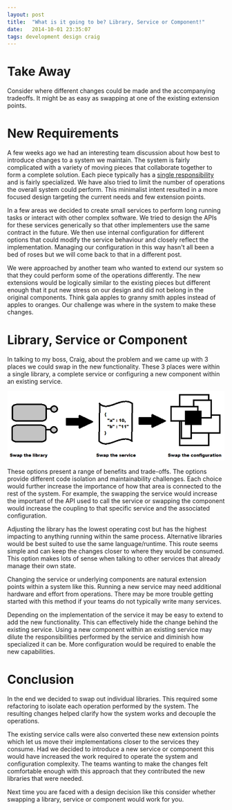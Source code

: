```yaml
---
layout: post
title:  "What is it going to be? Library, Service or Component!"
date:   2014-10-01 23:35:07
tags: development design craig
---
```


Take Away
=======================================

Consider where different changes could be made and the accompanying tradeoffs.
It might be as easy as swapping at one of the existing extension points.

New Requirements
=======================================

A few weeks ago we had an interesting team discussion about how best to
introduce changes to a system we maintain. The system is fairly complicated
with a variety of moving pieces that collaborate together to form a complete
solution. Each piece typically has a [single responsibility][srp] and is fairly
specialized. We have also tried to limit the number of operations the overall
system could perform. This minimalist intent resulted in a more focused design
targeting the current needs and few extension points.

In a few areas we decided to create small services to perform long running
tasks or interact with other complex software. We tried to design the APIs
for these services generically so that other implementers use the same contract
in the future. We then use internal configuration for different options that
could modify the service behaviour and closely reflect the implementation.
Managing our configuration in this way hasn't all been a bed of roses but we
will come back to that in a different post.

We were approached by another team who wanted to extend our system so that they
could perform some of the operations differently. The new extensions would be
logically similar to the existing pieces but different enough that it put new
stress on our design and did not belong in the original components.
Think gala apples to granny smith apples instead of apples to oranges. Our
challenge was where in the system to make these changes.

Library, Service or Component
=======================================

In talking to my boss, Craig, about the problem and we came up with 3 places we
could swap in the new functionality. These 3 places were within a single
library, a complete service or configuring a new component within an existing
service.

<p class="center-image">
	<img
		title="Yes, this image was made using paint."
		alt="The three places to make the change, i.e. library, service or component"
		src="/images/posts/LibraryServiceOrComponent.png" />
</p>

These options present a range of benefits and trade-offs. The options provide
different code isolation and maintainability challenges. Each choice would
further increase the importance of how that area is connected to the rest of
the system. For example, the swapping the service would increase the important
of the API used to call the service or swapping the component would increase
the coupling to that specific service and the associated configuration.

Adjusting the library has the lowest operating cost but has the highest
impacting to anything running within the same process. Alternative libraries
would be best suited to use the same language/runtime. This route seems simple
and can keep the changes closer to where they would be consumed. This option
makes lots of sense when talking to other services that already manage their
own state.

Changing the service or underlying components are natural extension points
within a system like this. Running a new service may need additional hardware
and effort from operations. There may be more trouble getting started with this
method if your teams do not typically write many services.

Depending on the implementation of the service it may be easy to extend to add
the new functionality. This can effectively hide the change behind the existing
service. Using a new component within an existing service may dilute the
responsibilities performed by the service and diminish how specialized it can
be. More configuration would be required to enable the new capabilities.

Conclusion
=======================================

In the end we decided to swap out individual libraries. This required some
refactoring to isolate each operation performed by the system. The resulting
changes helped clarify how the system works and decouple the operations.

The existing service calls were also converted these new extension
points which let us move their implementations closer to the services they
consume. Had we decided to introduce a new service or component this would have
increased the work required to operate the system and configuration complexity.
The teams wanting to make the changes felt comfortable enough with this
approach that they contributed the new libraries that were needed.

Next time you are faced with a design decision like this consider whether
swapping a library, service or component would work for you.

[srp]: http://en.wikipedia.org/wiki/Single_responsibility_principle "A SOLID start"